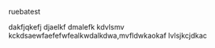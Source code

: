ruebatest

dakfjqkefj
djaelkf
dmalefk
kdvlsmv
kckdsaewfaefefwfealkwdalkdwa,mvfldwkaokaf
lvlsjkcjdkac